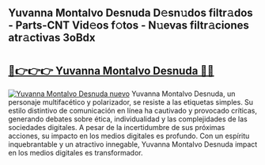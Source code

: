 ## Yuvanna Montalvo Desnuda D𝚎sn𝚞dos filtr𝚊dos - Parts-CNT Vid𝚎os f𝚘tos - N𝚞evas filtr𝚊ciones atr𝚊ctivas 3oBdx

# <h2><a href="http://mb8j8kw.tromn.icu/?c=Yuvanna+Montalvo+Desnuda">🔗👉👉👉 Yuvanna Montalvo Desnuda 🔗🔗</a></h2>

[![Yuvanna Montalvo Desnuda nuevo](https://i.imgur.com/pEAQMta.gif)](http://mb8j8kw.tromn.icu/?c=Yuvanna+Montalvo+Desnuda)
Yuvanna Montalvo Desnuda, un personaje multifacético y polarizador, se resiste a las etiquetas simples. Su estilo distintivo de comunicación en línea ha cautivado y provocado críticas, generando debates sobre ética, individualidad y las complejidades de las sociedades digitales. A pesar de la incertidumbre de sus próximas acciones, su impacto en los medios digitales es profundo. Con un espíritu inquebrantable y un atractivo innegable, Yuvanna Montalvo Desnuda impact en los medios digitales es transformador.
